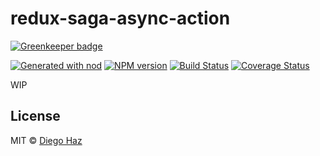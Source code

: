 # redux-saga-async-action

[![Greenkeeper badge](https://badges.greenkeeper.io/diegohaz/redux-saga-async-action.svg)](https://greenkeeper.io/)

[![Generated with nod](https://img.shields.io/badge/generator-nod-2196F3.svg?style=flat-square)](https://github.com/diegohaz/nod)
[![NPM version](https://img.shields.io/npm/v/redux-saga-async-action.svg?style=flat-square)](https://npmjs.org/package/redux-saga-async-action)
[![Build Status](https://img.shields.io/travis/diegohaz/redux-saga-async-action/master.svg?style=flat-square)](https://travis-ci.org/diegohaz/redux-saga-async-action) [![Coverage Status](https://img.shields.io/codecov/c/github/diegohaz/redux-saga-async-action/master.svg?style=flat-square)](https://codecov.io/gh/diegohaz/redux-saga-async-action/branch/master)

WIP

<!--Dispatching an action handled by redux-saga returns promise

## Install

    $ npm install --save redux-saga-async-action

## Usage

```js
import myModule from 'redux-saga-async-action'

myModule()
```

## API-->

<!-- Generated by documentation.js. Update this documentation by updating the source code. -->

## License

MIT © [Diego Haz](https://github.com/diegohaz)
